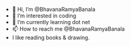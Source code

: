 - 👋 Hi, I’m @BhavanaRamyaBanala
- 👀 I’m interested in coding
- 🌱 I’m currently learning dot net
- 📫 How to reach me @BhavanaRamyaBanala
- I like reading books & drawing.
<!---
BhavanaRamyaBanala/BhavanaRamyaBanala is a ✨ special ✨ repository because its `README.md` (this file) appears on your GitHub profile.
You can click the Preview link to take a look at your changes.
--->
